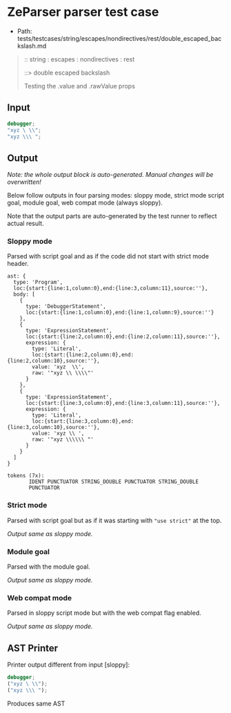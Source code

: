 # ZeParser parser test case

- Path: tests/testcases/string/escapes/nondirectives/rest/double_escaped_backslash.md

> :: string : escapes : nondirectives : rest
>
> ::> double escaped backslash
>
> Testing the .value and .rawValue props

## Input

`````js
debugger;
"xyz \ \\";
"xyz \\\ ";
`````

## Output

_Note: the whole output block is auto-generated. Manual changes will be overwritten!_

Below follow outputs in four parsing modes: sloppy mode, strict mode script goal, module goal, web compat mode (always sloppy).

Note that the output parts are auto-generated by the test runner to reflect actual result.

### Sloppy mode

Parsed with script goal and as if the code did not start with strict mode header.

`````
ast: {
  type: 'Program',
  loc:{start:{line:1,column:0},end:{line:3,column:11},source:''},
  body: [
    {
      type: 'DebuggerStatement',
      loc:{start:{line:1,column:0},end:{line:1,column:9},source:''}
    },
    {
      type: 'ExpressionStatement',
      loc:{start:{line:2,column:0},end:{line:2,column:11},source:''},
      expression: {
        type: 'Literal',
        loc:{start:{line:2,column:0},end:{line:2,column:10},source:''},
        value: 'xyz  \\',
        raw: '"xyz \\ \\\\"'
      }
    },
    {
      type: 'ExpressionStatement',
      loc:{start:{line:3,column:0},end:{line:3,column:11},source:''},
      expression: {
        type: 'Literal',
        loc:{start:{line:3,column:0},end:{line:3,column:10},source:''},
        value: 'xyz \\ ',
        raw: '"xyz \\\\\\ "'
      }
    }
  ]
}

tokens (7x):
       IDENT PUNCTUATOR STRING_DOUBLE PUNCTUATOR STRING_DOUBLE
       PUNCTUATOR
`````

### Strict mode

Parsed with script goal but as if it was starting with `"use strict"` at the top.

_Output same as sloppy mode._

### Module goal

Parsed with the module goal.

_Output same as sloppy mode._

### Web compat mode

Parsed in sloppy script mode but with the web compat flag enabled.

_Output same as sloppy mode._

## AST Printer

Printer output different from input [sloppy]:

````js
debugger;
("xyz \ \\");
("xyz \\\ ");
````

Produces same AST
